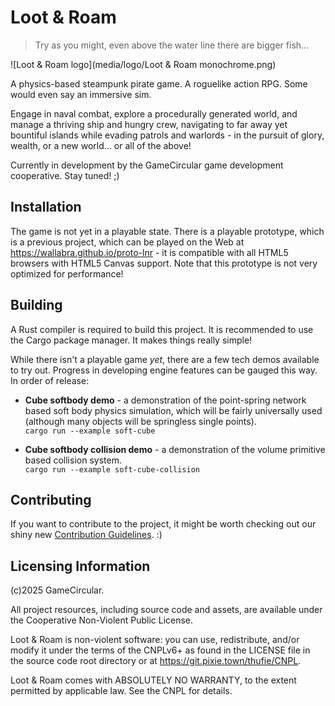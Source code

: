 # Loot & Roam

> Try as you might, even above the water line there are bigger fish...

![Loot & Roam logo](media/logo/Loot & Roam monochrome.png)


A physics-based steampunk pirate game. A roguelike action RPG. Some would even
say an immersive sim.

Engage in naval combat, explore a procedurally generated world, and manage a
thriving ship and hungry crew, navigating to far away yet bountiful islands
while evading patrols and warlords - in the pursuit of glory, wealth, or a
new world... or all of the above!

Currently in development by the GameCircular game development cooperative.
Stay tuned! ;)


## Installation

The game is not yet in a playable state. There is a playable prototype, which
is a previous project, which can be played on the Web at
https://wallabra.github.io/proto-lnr - it is compatible with all HTML5 browsers
with HTML5 Canvas support. Note that this prototype is not very optimized for
performance!


## Building

A Rust compiler is required to build this project. It is recommended to use the
Cargo package manager. It makes things really simple!

While there isn't a playable game *yet*, there are a few tech demos available
to try out. Progress in developing engine features can be gauged this way. In
order of release:

* **Cube softbody demo** - a demonstration of the point-spring network based
  soft body physics simulation, which will be fairly universally used (although
  many objects will be springless single points).  
  `cargo run --example soft-cube`

* **Cube softbody collision demo** - a demonstration of the volume primitive
  based collision system.  
  `cargo run --example soft-cube-collision`


## Contributing

If you want to contribute to the project, it might be worth checking out our
shiny new [Contribution Guidelines](CONTRIBUTING.md). :)


## Licensing Information

(c)2025 GameCircular.

All project resources, including source code and assets, are available
under the Cooperative Non-Violent Public License.

Loot & Roam is non-violent software: you can use, redistribute,
and/or modify it under the terms of the CNPLv6+ as found
in the LICENSE file in the source code root directory or
at https://git.pixie.town/thufie/CNPL.

Loot & Roam comes with ABSOLUTELY NO WARRANTY, to the extent
permitted by applicable law.  See the CNPL for details.
